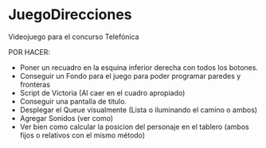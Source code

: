 # JuegoDirecciones
Videojuego para el concurso Telefónica

POR HACER:
* Poner un recuadro en la esquina inferior derecha con todos los botones.
* Conseguir un Fondo para el juego para poder programar paredes y fronteras
* Script de Victoria (Al caer en el cuadro apropiado)
* Conseguir una pantalla de titulo.
* Desplegar el Queue visualmente (Lista o iluminando el camino o ambos)
* Agregar Sonidos (ver como)
* Ver bien como calcular la posicion del personaje en el tablero (ambos fijos o relativos con el mismo método)
